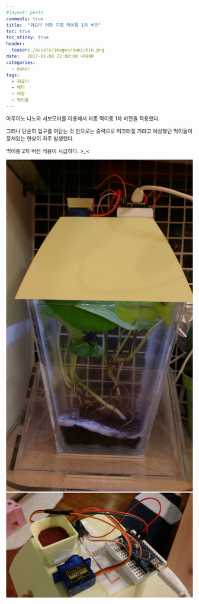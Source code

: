 ```yaml
---
#layout: posts
comments: true
title:  "귀요미 어항 지붕 먹이통 1차 버전"
toc: true
toc_sticky: true
header:
  teaser: /assets/images/nanishin.png
date:   2017-01-08 22:00:00 +0900
categories:
  - maker
tags:
  - 귀요미
  - 베타
  - 어항
  - 먹이통
---
```

아두이노 나노와 서보모터를 이용해서 자동 먹이통 1차 버전을 적용했다.

그러나 단순히 입구를 여닫는 것 만으로는 중력으로 미끄러질 거라고 예상했던 먹이들이 뭉쳐있는 현상이 자주 발생했다.

먹이통 2차 버전 적용이 시급하다. >_<

![귀요미 어항에 설치된 자동먹이통 1차 버전](/assets/images/20170108_192213.jpg)
![자동 먹이통 1차 버전 확대](/assets/images/20170108_213505.jpg)

